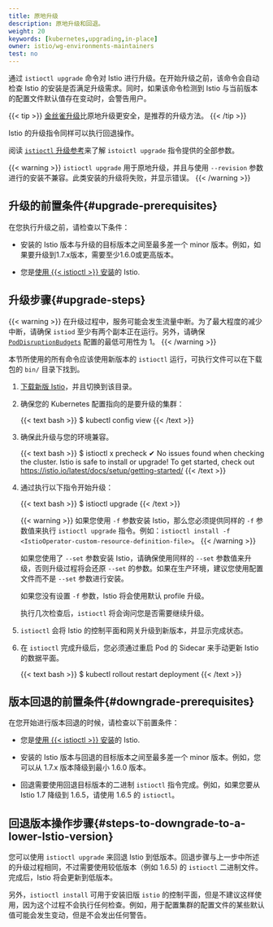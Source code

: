 ```yaml
---
title: 原地升级
description: 原地升级和回退。
weight: 20
keywords: [kubernetes,upgrading,in-place]
owner: istio/wg-environments-maintainers
test: no
---
```


通过 `istioctl upgrade` 命令对 Istio 进行升级。在开始升级之前，该命令会自动检查 Istio 的安装是否满足升级需求。同时，如果该命令检测到 Istio 与当前版本的配置文件默认值存在变动时，会警告用户。

{{< tip >}}
[金丝雀升级](/zh/docs/setup/upgrade/canary/)比原地升级更安全，是推荐的升级方法。
{{< /tip >}}

Istio 的升级指令同样可以执行回退操作。

阅读 [`istioctl` 升级参考](/zh/docs/reference/commands/istioctl/#istioctl-upgrade)来了解 `istoictl upgrade` 指令提供的全部参数。

{{< warning >}}
`istioctl upgrade` 用于原地升级，并且与使用 `--revision` 参数进行的安装不兼容。此类安装的升级将失败，并显示错误。
{{< /warning >}}

## 升级的前置条件{#upgrade-prerequisites}

在您执行升级之前，请检查以下条件：

* 安装的 Istio 版本与升级的目标版本之间至最多差一个 minor 版本。例如，如果要升级到1.7.x版本，需要至少1.6.0或更高版本。

* 您是[使用 {{< istioctl >}} 安装](/zh/docs/setup/install/istioctl/)的 Istio.

## 升级步骤{#upgrade-steps}

{{< warning >}}
在升级过程中，服务可能会发生流量中断。为了最大程度的减少中断，请确保 `istiod` 至少有两个副本正在运行。另外，请确保 [`PodDisruptionBudgets`](https://kubernetes.io/zh-cn/docs/tasks/run-application/configure-pdb/) 配置的最低可用性为 1。
{{< /warning >}}

本节所使用的所有命令应该使用新版本的 `istioctl` 运行，可执行文件可以在下载包的 `bin/` 目录下找到。

1. [下载新版 Istio](/zh/docs/setup/getting-started/#download)，并且切换到该目录。

1. 确保您的 Kubernetes 配置指向的是要升级的集群：

    {{< text bash >}}
    $ kubectl config view
    {{< /text >}}

1. 确保此升级与您的环境兼容。

    {{< text bash >}}
    $ istioctl x precheck
    ✔ No issues found when checking the cluster. Istio is safe to install or upgrade!
    To get started, check out https://istio.io/latest/docs/setup/getting-started/
    {{< /text >}}

1. 通过执行以下指令开始升级：

    {{< text bash >}}
    $ istioctl upgrade
    {{< /text >}}

    {{< warning >}}
    如果您使用 `-f` 参数安装 Istio，那么您必须提供同样的 `-f` 参数值来执行 `istioctl upgrade` 指令。例如：`istioctl install -f <IstioOperator-custom-resource-definition-file>`。
    {{< /warning >}}

    如果您使用了 `--set` 参数安装 Istio，请确保使用同样的 `--set` 参数值来升级，否则升级过程将会还原 `--set` 的参数。如果在生产环境，建议您使用配置文件而不是 `--set` 参数进行安装。

    如果您没有设置 `-f` 参数，Istio 将会使用默认 profile 升级。

    执行几次检查后，`istioctl` 将会询问您是否需要继续升级。

1. `istioctl` 会将 Istio 的控制平面和网关升级到新版本，并显示完成状态。

1. 在 `istioctl` 完成升级后，您必须通过重启 Pod 的 Sidecar 来手动更新 Istio 的数据平面。

    {{< text bash >}}
    $ kubectl rollout restart deployment
    {{< /text >}}

## 版本回退的前置条件{#downgrade-prerequisites}

在您开始进行版本回退的时候，请检查以下前置条件：

* 您是[使用 {{< istioctl >}} 安装](/zh/docs/setup/install/istioctl/)的 Istio.

* 安装的 Istio 版本与回退的目标版本之间至最多差一个 minor 版本。例如，您可以从 1.7.x 版本降级到最小 1.6.0 版本。

* 回退需要使用回退目标版本的二进制 `istioctl` 指令完成。例如，如果您要从Istio 1.7 降级到 1.6.5，请使用 1.6.5 的 `istioctl`。

## 回退版本操作步骤{#steps-to-downgrade-to-a-lower-Istio-version}

您可以使用 `istioctl upgrade` 来回退 Istio 到低版本。回退步骤与上一步中所述的升级过程相同，不过需要使用较低版本（例如 1.6.5) 的 `istioctl` 二进制文件。完成后，Istio 将会更新到低版本。

另外，`istioctl install` 可用于安装旧版 `istio` 的控制平面，但是不建议这样使用，因为这个过程不会执行任何检查。例如，用于配置集群的配置文件的某些默认值可能会发生变动，但是不会发出任何警告。
